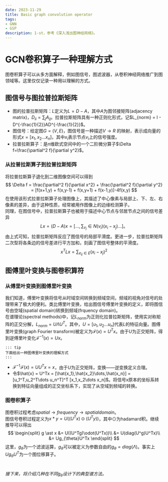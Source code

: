 ```yaml
---
date: 2023-11-29
title: Basic graph convolution operator
tags:
- GNN
- GSP
description: 1-st，参考《深入浅出图神经网络》。
---
```

# GCN卷积算子一种理解方式
图卷积算子可以从多方面解释，例如图信号，图滤波器，从卷积神经网络推广到图领域等。这里仅仅记录一种用以理解的方式。
## 图信号与图拉普拉斯矩阵
- 图的拉普拉斯矩阵：$L$定义为$L = D -A$，其中$A$为图邻接矩阵(adjacency matrix)，$D_{ii} = \sum_j A_{ij}$。拉普拉斯矩阵具有一种正则化形式，记$L_{norm} = I - D^{-\frac{1}{2}}AD^{-\frac{1}{2}}$。
- 图信号：给定图$G = (V,E)$，图信号是一种描述$V \rightarrow R$ 的映射，表示成向量的形式$x = [x_1,x_2...x_n]$，其中$x_i$表示节点$v_i$上的信号强度。
- 拉普拉斯算子：是$n$维欧式空间中的一个二阶微分算子$\Delta f=\frac{\partial^2 f}{\partial y^2}$。
### 从拉普拉斯算子到拉普拉斯矩阵
将拉普拉斯算子退化到二维图像空间可以得到
$$
\Delta f = \frac{\partial^2 f}{\partial x^2} + \frac{\partial^2 f}{\partial y^2} = [f(x+1,y) + f(x,y-1) + f(x,y+1) + f(x-1,y)]-4f(x,y) 
$$
在使用该形式拉普拉斯算子处理图像上，其描述了中心像素与局部上、下、左、右像素的差异，由于这种性质，经常被用作图像上的边缘检测算子。    
同理，在图信号中，拉普拉斯算子也被用于描述中心节点与邻居节点之间的信号差异
$$
Lx = (D-A)x = [\dots,\sum_{v_j}\in N(v_i) (x_i-x_j)\dots]。
$$
由上式可知，拉普拉斯矩阵反应了图信号的局部平滑度。更进一步，拉普拉斯矩阵二次型将各条边的信号差进行平方加和，刻画了图信号整体的平滑度。
$$
x^T L x = \sum_{e_{ij}\in E} (x_i-x_j)^2
$$
## 图傅里叶变换与图卷积算符
### 从傅里叶变换到图傅里叶变换
我们知道，傅里叶变换将信号从时域空间转换到频域空间，频域的视角对信号的处理带来了极大的便利。类比傅里叶变换，给出图信号傅里叶变换的定义，即将图信号由空域(spatial domain)转换到频域(frquency domain)。    
在谱理论(spectral methods)中，记$L_{norm}$为正则化拉普拉斯矩阵，使用实对称矩阵的正交分解，$L_{norm} = U\Lambda U^T$。其中，$U = [u_1,u_2\dots u_n]$代表$L$的特征向量。图傅里叶变换(graph Fourier transform)被定义为$\mathscr{F}(x)=U^Tx$。由于$U$为正交矩阵，得到逆傅里叶变化$\mathscr{F}^{-1}(x) = Ux$。    
```
::: tip
下面给出一种图傅里叶变换的理解方式
:::
```
- $\mathscr{F}^{-1}\mathscr{F}(x) = UU^Tx = x$，由于$U$为正交矩阵，变换——逆变换定义合理。
- 令$\hat{x} = U^Tx = [\hat{x_1},\hat{x_2}\dots,\hat{x_n}] = [u_1^T,u_2^T\dots u_n^T]^T [x_1,x_2\dots x_n]$。将信号$x$原本的坐标系转换到特征向量组成的正交坐标系下，实现了从空域到频域的转换。
### 图卷积算子
图卷积过程考虑$spatial \rightarrow frequency \rightarrow spatial domain$。    
图信号卷积过程定义为$x \ast y=U((U^Tx)\odot(U^Ty))$，其中$\odot$为hadamard积。继续推导可以得出
$$
\begin{split}
g \ast x &= U((U^Tg)\odot(U^Tx))\\
&= U(diag(U^g)U^Tx)\\
&= Ug_{\theta}U^Tx
\end{split}    
$$
这里，$g_{\theta}$为一个滤波运算，$g_{\theta}$可以被定义为参数自由的$g_{\theta} = diag(\Lambda)$。事实上$Ug_{\theta}U^T$为一个图位移算子。

#
*接下来，将介绍几种在不同$g_{\theta}$设计下的典型谱方法。*

